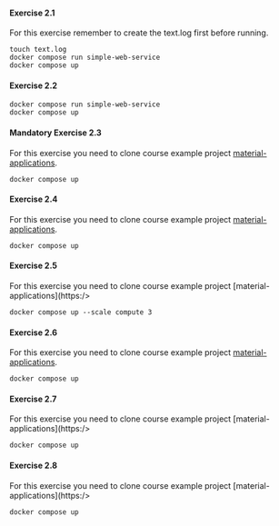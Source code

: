 #### Exercise 2.1

For this exercise remember to create the text.log first before running.

```
touch text.log
docker compose run simple-web-service
docker compose up
```

#### Exercise 2.2

```
docker compose run simple-web-service
docker compose up
```

#### Mandatory Exercise 2.3

For this exercise you need to clone course example project [material-applications](https://github.com/docker-hy/material-applications/tree/main).

```
docker compose up
```

#### Exercise 2.4

For this exercise you need to clone course example project [material-applications](https://github.com/docker-hy/material-applications/tree/main).

```
docker compose up
```


#### Exercise 2.5

For this exercise you need to clone course example project [material-applications](https:/>

```
docker compose up --scale compute 3
```

#### Exercise 2.6

For this exercise you need to clone course example project [material-applications](https://github.com/docker-hy/material-applications/tree/main).

```
docker compose up
```

#### Exercise 2.7

For this exercise you need to clone course example project [material-applications](https:/>

```
docker compose up
```

#### Exercise 2.8

For this exercise you need to clone course example project [material-applications](https:/>

```
docker compose up
```

